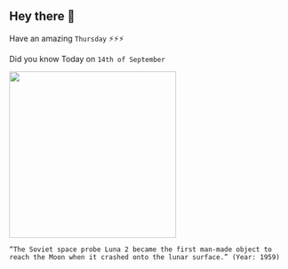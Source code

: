## Hey there 👋
Have an amazing `Thursday` ⚡⚡⚡

Did you know Today on `14th of September`
 
 [<img src="https://pbs.twimg.com/media/CO2N30hUkAAkyMF.png" width="300" />](http://www.findingdulcinea.com/news/on-this-day/September-October-08/On-this-Day--Luna-2-Space-Probe-Reaches-the-Moon.html#:~:text=On%20Sept.,made%20object%20to%20reach%20it.) 
 ```
“The Soviet space probe Luna 2 became the first man-made object to reach the Moon when it crashed onto the lunar surface.” (Year: 1959)
```
